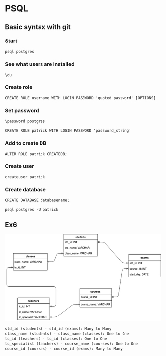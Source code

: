 # PSQL

## Basic syntax with git

### Start

```
psql postgres
```

### See what users are installed

```
\du
```

### Create role 

```
CREATE ROLE username WITH LOGIN PASSWORD 'quoted password' [OPTIONS]
```

### Set password

```
\password postgres
```

```
CREATE ROLE patrick WITH LOGIN PASSWORD 'password_string'
```

### Add to create DB

```
ALTER ROLE patrick CREATEDB;
```

### Create user

```
createuser patrick
```

### Create database

```
CREATE DATABASE databasename;
```

```
psql postgres -U patrick
```


## Ex6

![Database](https://github.com/ThaiNguyen-wakumo/Newbie/blob/master/school_management.png)

```
std_id (students) - std_id (exams): Many to Many
class_name (students) - class_name (classes): One to One
tc_id (teachers) - tc_id (classes): One to One
tc_specialist (teachers) - course_name (courses): One to One
course_id (courses) - course_id (exams): Many to Many
```


